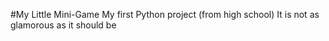 #My Little Mini-Game
My first Python project (from high school)
It is not as glamorous as it should be
